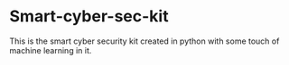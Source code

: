 # Smart-cyber-sec-kit
This is the smart cyber security kit created in python with some touch of machine learning in it.

